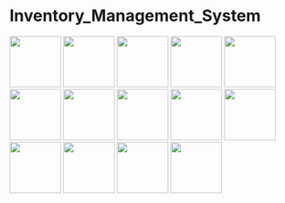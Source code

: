 # Inventory_Management_System


<code><img height="90" src="https://user-images.githubusercontent.com/89255942/132175103-7f754056-d916-4fa4-b8d9-962105e5b472.png"></code>
<code><img height="90" src="https://user-images.githubusercontent.com/89255942/132175224-dceb0fd5-63fc-4cc1-8c66-4bb955cb2b02.png"></code>
<code><img height="90" src="https://user-images.githubusercontent.com/89255942/132175225-c8ae936f-38cf-4d19-b05c-77557bf3b0d5.png"></code>
<code><img height="90" src="https://user-images.githubusercontent.com/89255942/132175226-50a4b641-696e-41f8-87a9-4e04f93e752c.png"></code>
<code><img height="90" src="https://user-images.githubusercontent.com/89255942/132175230-13be7da7-f799-4b41-a8e5-16b5ff96f52c.png"></code>
<code><img height="90" src="https://user-images.githubusercontent.com/89255942/132175232-8d40fb4f-dc53-4d7b-9ba9-cb13b1ec621e.png"></code>
<code><img height="90" src="https://user-images.githubusercontent.com/89255942/132175233-ae89585f-93ec-4fde-9c30-5424fcf3dff1.png"></code>
<code><img height="90" src="https://user-images.githubusercontent.com/89255942/132175201-681389ec-9e87-4d90-b8b1-85c3f70ed85b.png"></code>
<code><img height="90" src="https://user-images.githubusercontent.com/89255942/132175208-f2e6a5b3-fb72-4ace-9970-2bd30d7defc6.png"></code>
<code><img height="90" src="https://user-images.githubusercontent.com/89255942/132175210-5a1f200e-c03e-4866-a78a-18c93a478172.png"></code>
<code><img height="90" src="https://user-images.githubusercontent.com/89255942/132175212-f5a39348-7f6d-4e76-abe5-2161d9080342.png"></code>
<code><img height="90" src="https://user-images.githubusercontent.com/89255942/132175215-b574c615-0249-44b8-b4ec-482a7a7975ea.png"></code>
<code><img height="90" src="https://user-images.githubusercontent.com/89255942/132175220-2f7c1021-ee37-41b1-8f62-6505508d59bc.png"></code>
<code><img height="90" src="https://user-images.githubusercontent.com/89255942/132175222-46bcf7c4-aabf-424f-b051-683b582c1389.png"></code>



